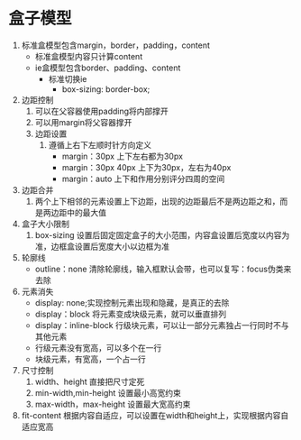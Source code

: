 # 盒子模型
1. 标准盒模型包含margin，border，padding，content
    - 标准盒模型内容只计算content
    - ie盒模型包含border、padding、content
        - 标准切换ie
            - box-sizing: border-box;
2. 边距控制
    1. 可以在父容器使用padding将内部撑开
    2. 可以用margin将父容器撑开
    3. 边距设置
        1. 遵循上右下左顺时针方向定义
            - margin：30px 上下左右都为30px
            - margin：30px 40px 上下为30px，左右为40px
            - margin：auto 上下和作用分别评分四周的空间
3. 边距合并
    1. 两个上下相邻的元素设置上下边距，出现的边距最后不是两边距之和，而是两边距中的最大值
4. 盒子大小限制
    1. box-sizing 设置后固定固定盒子的大小范围，内容盒设置后宽度以内容为准，边框盒设置后宽度大小以边框为准
5. 轮廓线
    - outline：none 清除轮廓线，输入框默认会带，也可以复写：focus伪类来去除
6. 元素消失
    - display: none;实现控制元素出现和隐藏，是真正的去除
    - display：block 将元素变成块级元素，就可以垂直排列
    - display：inline-block 行级块元素，可以让一部分元素独占一行同时不与其他元素
    - 行级元素没有宽高，可以多个在一行
    - 块级元素，有宽高，一个占一行
7. 尺寸控制
    1. width、height 直接把尺寸定死
    2. min-width,min-height 设置最小高宽约束
    2. max-width，max-height 设置最大宽高约束
8. fit-content 根据内容自适应，可以设置在width和height上，实现根据内容自适应宽高